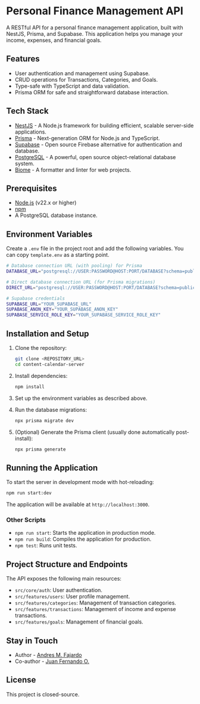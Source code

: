 # Personal Finance Management API

A RESTful API for a personal finance management application, built with NestJS, Prisma, and Supabase. This application helps you manage your income, expenses, and financial goals.

## Features

- User authentication and management using Supabase.
- CRUD operations for Transactions, Categories, and Goals.
- Type-safe with TypeScript and data validation.
- Prisma ORM for safe and straightforward database interaction.

## Tech Stack

- [NestJS](https://nestjs.com/) - A Node.js framework for building efficient, scalable server-side applications.
- [Prisma](https://www.prisma.io/) - Next-generation ORM for Node.js and TypeScript.
- [Supabase](https://supabase.io/) - Open source Firebase alternative for authentication and database.
- [PostgreSQL](https://www.postgresql.org/) - A powerful, open source object-relational database system.
- [Biome](https://biomejs.dev/) - A formatter and linter for web projects.

## Prerequisites

- [Node.js](https://nodejs.org/en/) (v22.x or higher)
- [npm](https://www.npmjs.com/)
- A PostgreSQL database instance.

## Environment Variables

Create a `.env` file in the project root and add the following variables. You can copy `template.env` as a starting point.

```bash
# Database connection URL (with pooling) for Prisma
DATABASE_URL="postgresql://USER:PASSWORD@HOST:PORT/DATABASE?schema=public&pgbouncer=true"

# Direct database connection URL (for Prisma migrations)
DIRECT_URL="postgresql://USER:PASSWORD@HOST:PORT/DATABASE?schema=public"

# Supabase credentials
SUPABASE_URL="YOUR_SUPABASE_URL"
SUPABASE_ANON_KEY="YOUR_SUPABASE_ANON_KEY"
SUPABASE_SERVICE_ROLE_KEY="YOUR_SUPABASE_SERVICE_ROLE_KEY"
```

## Installation and Setup

1.  Clone the repository:
    ```bash
    git clone <REPOSITORY_URL>
    cd content-calendar-server
    ```

2.  Install dependencies:
    ```bash
    npm install
    ```

3.  Set up the environment variables as described above.

4.  Run the database migrations:
    ```bash
    npx prisma migrate dev
    ```

5.  (Optional) Generate the Prisma client (usually done automatically post-install):
    ```bash
    npx prisma generate
    ```

## Running the Application

To start the server in development mode with hot-reloading:

```bash
npm run start:dev
```

The application will be available at `http://localhost:3000`.

### Other Scripts

-   `npm run start`: Starts the application in production mode.
-   `npm run build`: Compiles the application for production.
-   `npm test`: Runs unit tests.

## Project Structure and Endpoints

The API exposes the following main resources:

-   `src/core/auth`: User authentication.
-   `src/features/users`: User profile management.
-   `src/features/categories`: Management of transaction categories.
-   `src/features/transactions`: Management of income and expense transactions.
-   `src/features/goals`: Management of financial goals.

## Stay in Touch

-   Author - [Andres M. Fajardo](https://x.com/amfajardoo94)
-   Co-author - [Juan Fernando O.](https://www.linkedin.com/in/juan-fernando-otoya/)

## License

This project is closed-source.
